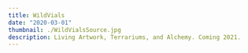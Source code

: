 ```yaml
---
title: WildVials
date: "2020-03-01"
thumbnail: ./WildVialsSource.jpg
description: Living Artwork, Terrariums, and Alchemy. Coming 2021.
---
```

